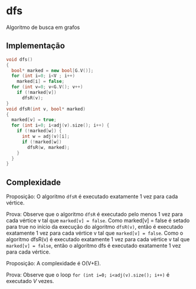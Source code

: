 # dfs

Algoritmo de busca em grafos

## Implementação

```cpp
void dfs()
{
  bool* marked = new bool[G.V()];
  for (int i=0; i<V ; i++)
    marked[i] = false;  
  for (int v=0; v<G.V(); v++)
    if (!marked[v])
      dfsR(v);
}
void dfsR(int v, bool* marked)
{
  marked[v] = true;
  for (int i=0; i<adj(v).size(); i++) {
    if (!marked[w]) {
      int w = adj(v)[i];
      if (!marked[w])
        dfsR(w, marked);
    }
  }
}
```

## Complexidade

Proposição: O algoritmo `dfsR` é executado exatamente 1 vez para cada vértice.

Prova: Observe que o algoritmo `dfsR` é executado pelo menos 1 vez para cada vértice v tal que `marked[v] = false`.
Como marked[v] = false é setado para true no início da execução do algoritmo `dfsR(v)`, então é executado exatamente 1 vez para cada vértice v tal que `marked[v] = false`.
Como o algoritmo dfsR(v) é executado exatamente 1 vez para cada vértice v tal que `marked[v] = false`, então o algoritmo dfs é executado exatamente 1 vez para cada vértice.

Proposição: A complexidade é O(V+E).

Prova: Observe que o loop `for (int i=0; i<adj(v).size(); i++)` é executado $V$ vezes.